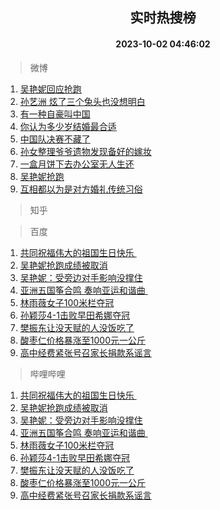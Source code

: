 <div align="center"><h2>实时热搜榜</h2><h4>2023-10-02 04:46:02</h4></div>

> 微博  

1. [吴艳妮回应抢跑](https://s.weibo.com/weibo?q=%23%E5%90%B4%E8%89%B3%E5%A6%AE%E5%9B%9E%E5%BA%94%E6%8A%A2%E8%B7%91%23&t=31&band_rank=1&Refer=top)<br />
2. [孙艺洲 炫了三个兔头也没想明白](https://s.weibo.com/weibo?q=%E5%AD%99%E8%89%BA%E6%B4%B2%20%E7%82%AB%E4%BA%86%E4%B8%89%E4%B8%AA%E5%85%94%E5%A4%B4%E4%B9%9F%E6%B2%A1%E6%83%B3%E6%98%8E%E7%99%BD&t=31&band_rank=2&Refer=top)<br />
3. [有一种自豪叫中国](https://s.weibo.com/weibo?q=%23%E6%9C%89%E4%B8%80%E7%A7%8D%E8%87%AA%E8%B1%AA%E5%8F%AB%E4%B8%AD%E5%9B%BD%23&t=31&band_rank=3&Refer=top)<br />
4. [你认为多少岁结婚最合适](https://s.weibo.com/weibo?q=%23%E4%BD%A0%E8%AE%A4%E4%B8%BA%E5%A4%9A%E5%B0%91%E5%B2%81%E7%BB%93%E5%A9%9A%E6%9C%80%E5%90%88%E9%80%82%23&t=31&band_rank=4&Refer=top)<br />
5. [中国队决赛不藏了](https://s.weibo.com/weibo?q=%23%E4%B8%AD%E5%9B%BD%E9%98%9F%E5%86%B3%E8%B5%9B%E4%B8%8D%E8%97%8F%E4%BA%86%23&t=31&band_rank=5&Refer=top)<br />
6. [孙女整理爷爷遗物发现备好的嫁妆](https://s.weibo.com/weibo?q=%23%E5%AD%99%E5%A5%B3%E6%95%B4%E7%90%86%E7%88%B7%E7%88%B7%E9%81%97%E7%89%A9%E5%8F%91%E7%8E%B0%E5%A4%87%E5%A5%BD%E7%9A%84%E5%AB%81%E5%A6%86%23&t=31&band_rank=6&Refer=top)<br />
7. [一盒月饼下去办公室无人生还](https://s.weibo.com/weibo?q=%E4%B8%80%E7%9B%92%E6%9C%88%E9%A5%BC%E4%B8%8B%E5%8E%BB%E5%8A%9E%E5%85%AC%E5%AE%A4%E6%97%A0%E4%BA%BA%E7%94%9F%E8%BF%98&t=31&band_rank=7&Refer=top)<br />
8. [吴艳妮抢跑](https://s.weibo.com/weibo?q=%23%E5%90%B4%E8%89%B3%E5%A6%AE%E6%8A%A2%E8%B7%91%23&t=31&band_rank=8&Refer=top)<br />
9. [互相都以为是对方婚礼传统习俗](https://s.weibo.com/weibo?q=%23%E4%BA%92%E7%9B%B8%E9%83%BD%E4%BB%A5%E4%B8%BA%E6%98%AF%E5%AF%B9%E6%96%B9%E5%A9%9A%E7%A4%BC%E4%BC%A0%E7%BB%9F%E4%B9%A0%E4%BF%97%23&t=31&band_rank=9&Refer=top)<br />

> 知乎  


> 百度  

1. [共同祝福伟大的祖国生日快乐 ](https://www.baidu.com/s?wd=%E5%85%B1%E5%90%8C%E7%A5%9D%E7%A6%8F%E4%BC%9F%E5%A4%A7%E7%9A%84%E7%A5%96%E5%9B%BD%E7%94%9F%E6%97%A5%E5%BF%AB%E4%B9%90%C2%A0&sa=fyb_news&rsv_dl=fyb_news)<br />
2. [吴艳妮抢跑成绩被取消](https://www.baidu.com/s?wd=%E5%90%B4%E8%89%B3%E5%A6%AE%E6%8A%A2%E8%B7%91%E6%88%90%E7%BB%A9%E8%A2%AB%E5%8F%96%E6%B6%88&sa=fyb_news&rsv_dl=fyb_news)<br />
3. [吴艳妮：受旁边对手影响没撑住](https://www.baidu.com/s?wd=%E5%90%B4%E8%89%B3%E5%A6%AE%EF%BC%9A%E5%8F%97%E6%97%81%E8%BE%B9%E5%AF%B9%E6%89%8B%E5%BD%B1%E5%93%8D%E6%B2%A1%E6%92%91%E4%BD%8F&sa=fyb_news&rsv_dl=fyb_news)<br />
4. [亚洲五国筝合鸣 奏响亚运和谐曲 ](https://www.baidu.com/s?wd=%E4%BA%9A%E6%B4%B2%E4%BA%94%E5%9B%BD%E7%AD%9D%E5%90%88%E9%B8%A3+%E5%A5%8F%E5%93%8D%E4%BA%9A%E8%BF%90%E5%92%8C%E8%B0%90%E6%9B%B2%C2%A0&sa=fyb_news&rsv_dl=fyb_news)<br />
5. [林雨薇女子100米栏夺冠](https://www.baidu.com/s?wd=%E6%9E%97%E9%9B%A8%E8%96%87%E5%A5%B3%E5%AD%90100%E7%B1%B3%E6%A0%8F%E5%A4%BA%E5%86%A0&sa=fyb_news&rsv_dl=fyb_news)<br />
6. [孙颖莎4-1击败早田希娜夺冠](https://www.baidu.com/s?wd=%E5%AD%99%E9%A2%96%E8%8E%8E4-1%E5%87%BB%E8%B4%A5%E6%97%A9%E7%94%B0%E5%B8%8C%E5%A8%9C%E5%A4%BA%E5%86%A0&sa=fyb_news&rsv_dl=fyb_news)<br />
7. [樊振东让没天赋的人没饭吃了](https://www.baidu.com/s?wd=%E6%A8%8A%E6%8C%AF%E4%B8%9C%E8%AE%A9%E6%B2%A1%E5%A4%A9%E8%B5%8B%E7%9A%84%E4%BA%BA%E6%B2%A1%E9%A5%AD%E5%90%83%E4%BA%86&sa=fyb_news&rsv_dl=fyb_news)<br />
8. [酸枣仁价格暴涨至1000元一公斤](https://www.baidu.com/s?wd=%E9%85%B8%E6%9E%A3%E4%BB%81%E4%BB%B7%E6%A0%BC%E6%9A%B4%E6%B6%A8%E8%87%B31000%E5%85%83%E4%B8%80%E5%85%AC%E6%96%A4&sa=fyb_news&rsv_dl=fyb_news)<br />
9. [高中经费紧张号召家长捐款系谣言](https://www.baidu.com/s?wd=%E9%AB%98%E4%B8%AD%E7%BB%8F%E8%B4%B9%E7%B4%A7%E5%BC%A0%E5%8F%B7%E5%8F%AC%E5%AE%B6%E9%95%BF%E6%8D%90%E6%AC%BE%E7%B3%BB%E8%B0%A3%E8%A8%80&sa=fyb_news&rsv_dl=fyb_news)<br />

> 哔哩哔哩  

1. [共同祝福伟大的祖国生日快乐 ](https://www.baidu.com/s?wd=%E5%85%B1%E5%90%8C%E7%A5%9D%E7%A6%8F%E4%BC%9F%E5%A4%A7%E7%9A%84%E7%A5%96%E5%9B%BD%E7%94%9F%E6%97%A5%E5%BF%AB%E4%B9%90%C2%A0&sa=fyb_news&rsv_dl=fyb_news)<br />
2. [吴艳妮抢跑成绩被取消](https://www.baidu.com/s?wd=%E5%90%B4%E8%89%B3%E5%A6%AE%E6%8A%A2%E8%B7%91%E6%88%90%E7%BB%A9%E8%A2%AB%E5%8F%96%E6%B6%88&sa=fyb_news&rsv_dl=fyb_news)<br />
3. [吴艳妮：受旁边对手影响没撑住](https://www.baidu.com/s?wd=%E5%90%B4%E8%89%B3%E5%A6%AE%EF%BC%9A%E5%8F%97%E6%97%81%E8%BE%B9%E5%AF%B9%E6%89%8B%E5%BD%B1%E5%93%8D%E6%B2%A1%E6%92%91%E4%BD%8F&sa=fyb_news&rsv_dl=fyb_news)<br />
4. [亚洲五国筝合鸣 奏响亚运和谐曲 ](https://www.baidu.com/s?wd=%E4%BA%9A%E6%B4%B2%E4%BA%94%E5%9B%BD%E7%AD%9D%E5%90%88%E9%B8%A3+%E5%A5%8F%E5%93%8D%E4%BA%9A%E8%BF%90%E5%92%8C%E8%B0%90%E6%9B%B2%C2%A0&sa=fyb_news&rsv_dl=fyb_news)<br />
5. [林雨薇女子100米栏夺冠](https://www.baidu.com/s?wd=%E6%9E%97%E9%9B%A8%E8%96%87%E5%A5%B3%E5%AD%90100%E7%B1%B3%E6%A0%8F%E5%A4%BA%E5%86%A0&sa=fyb_news&rsv_dl=fyb_news)<br />
6. [孙颖莎4-1击败早田希娜夺冠](https://www.baidu.com/s?wd=%E5%AD%99%E9%A2%96%E8%8E%8E4-1%E5%87%BB%E8%B4%A5%E6%97%A9%E7%94%B0%E5%B8%8C%E5%A8%9C%E5%A4%BA%E5%86%A0&sa=fyb_news&rsv_dl=fyb_news)<br />
7. [樊振东让没天赋的人没饭吃了](https://www.baidu.com/s?wd=%E6%A8%8A%E6%8C%AF%E4%B8%9C%E8%AE%A9%E6%B2%A1%E5%A4%A9%E8%B5%8B%E7%9A%84%E4%BA%BA%E6%B2%A1%E9%A5%AD%E5%90%83%E4%BA%86&sa=fyb_news&rsv_dl=fyb_news)<br />
8. [酸枣仁价格暴涨至1000元一公斤](https://www.baidu.com/s?wd=%E9%85%B8%E6%9E%A3%E4%BB%81%E4%BB%B7%E6%A0%BC%E6%9A%B4%E6%B6%A8%E8%87%B31000%E5%85%83%E4%B8%80%E5%85%AC%E6%96%A4&sa=fyb_news&rsv_dl=fyb_news)<br />
9. [高中经费紧张号召家长捐款系谣言](https://www.baidu.com/s?wd=%E9%AB%98%E4%B8%AD%E7%BB%8F%E8%B4%B9%E7%B4%A7%E5%BC%A0%E5%8F%B7%E5%8F%AC%E5%AE%B6%E9%95%BF%E6%8D%90%E6%AC%BE%E7%B3%BB%E8%B0%A3%E8%A8%80&sa=fyb_news&rsv_dl=fyb_news)<br />
